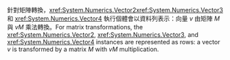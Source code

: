 <span data-ttu-id="7d10f-101">針對矩陣轉換，<xref:System.Numerics.Vector2><xref:System.Numerics.Vector3> 和 <xref:System.Numerics.Vector4> 執行個體會以資料列表示：向量 *v* 由矩陣 *M* 與 *vM* 乘法轉換。</span><span class="sxs-lookup"><span data-stu-id="7d10f-101">For matrix transformations, the <xref:System.Numerics.Vector2>, <xref:System.Numerics.Vector3>, and <xref:System.Numerics.Vector4> instances are represented as rows: a vector *v* is transformed by a matrix *M* with *vM* multiplication.</span></span>
